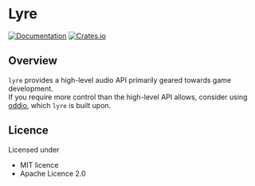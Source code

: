 # Lyre

[![Documentation](https://docs.rs/lyre/badge.svg)](https://docs.rs/lyre/)
[![Crates.io](https://img.shields.io/crates/v/lyre.svg)](https://crates.io/crates/lyre)

## Overview

`lyre` provides a high-level audio API primarily geared towards game development.  
If you require more control than the high-level API allows, consider using [oddio](https://github.com/Ralith/oddio/),
which `lyre` is built upon.

## Licence
Licensed under
* MIT licence
* Apache Licence 2.0
